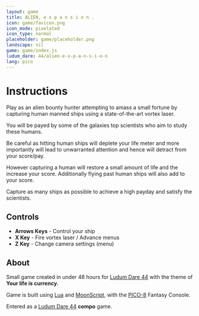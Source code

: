 ```yaml
---
layout: game
title: ALIEN, e x p a n s i o n .
icon: game/favicon.png
icon_mode: pixelated
icon_type: normal
placeholder: game/placeholder.png
landscape: nil
game: game/index.js
ludum_dare: 44/alien-e-x-p-a-n-s-i-o-n
lang: pico
---
```


# Instructions

Play as an alien bounty hunter attempting to amass a small fortune by capturing human manned ships using a state-of-the-art vortex laser.

You will be payed by some of the galaxies top scientists who aim to study these humans.

Be careful as hitting human ships will deplete your life meter and more importantly will lead to unwarranted attention and hence will detract from your score/pay.

However capturing a human will restore a small amount of life and the increase your score.  Additionally flying past human ships will also add to your score.

Capture as many ships as possible to achieve a high payday and satisfy the scientists.

## Controls

-   **Arrows Keys** - Control your ship
-   **X Key** - Fire vortex laser / Advance menus
-   **Z Key** - Change camera settings (menu)

## About

Small game created in under 48 hours for [Ludum Dare 44](https://ldjam.com/events/ludum-dare/44) with the theme of **Your life is currency**.

Game is built using [Lua](https://www.lua.org/) and [MoonScript](https://moonscript.org/), with the [PICO-8](https://www.lexaloffle.com/pico-8.php) Fantasy Console.

Entered as a [Ludum Dare 44](https://ldjam.com/events/ludum-dare/44) **compo** game.
